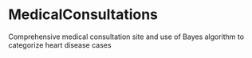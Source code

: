 # MedicalConsultations
Comprehensive medical consultation site and use  of Bayes algorithm to categorize heart disease  cases
